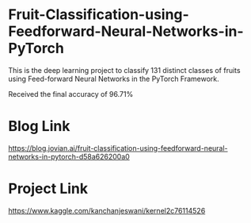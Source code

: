 # Fruit-Classification-using-Feedforward-Neural-Networks-in-PyTorch

This is the deep learning project to classify 131 distinct classes of fruits using Feed-forward Neural Networks in the PyTorch Framework.

Received the final accuracy of 96.71%

# **Blog Link**
https://blog.jovian.ai/fruit-classification-using-feedforward-neural-networks-in-pytorch-d58a626200a0

# **Project Link**
https://www.kaggle.com/kanchanjeswani/kernel2c76114526
